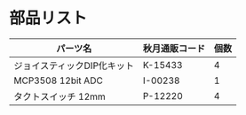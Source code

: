 # 部品リスト

|  パーツ名  |  秋月通販コード  |  個数  |
| ---- | ---- | ---- |
|  ジョイスティックDIP化キット  |  K-15433  |  4  |
|  MCP3508 12bit ADC  |  I-00238  |  1  |
|  タクトスイッチ 12mm  |  P-12220  |  4  |
